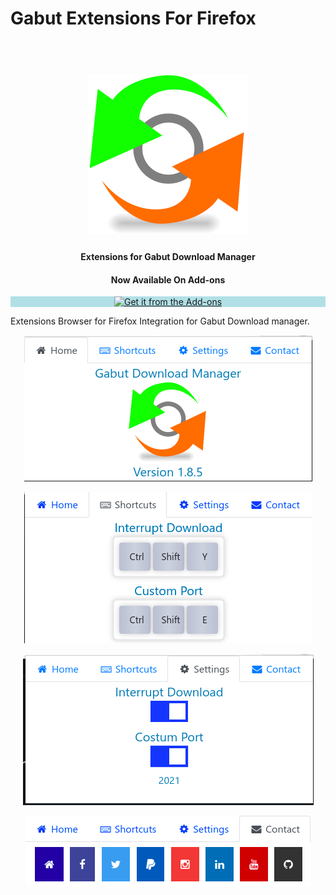 # Gabut Extensions For Firefox

<h1 align="center">
    <br>
    <img src="icons/icon_128.svg" alt="Gabut Extensions">
</h1>
<h4 align="center">Extensions for Gabut Download Manager</h4>
<h4 align="center">Now Available On Add-ons</h4>

<p style="background-color:powderblue;" background-size: 300px 100px align="center">
    <a href="https://addons.mozilla.org/en-US/firefox/addon/gabut-extentions/"><img
            src="https://addons.mozilla.org/static-frontend/c6276b7c0dc392e3ce8668f12e68b83c.svg" alt="Get it from the Add-ons"></a>
</p>

Extensions Browser for Firefox
Integration for Gabut Download manager.

<p align="center">
    <img src="Screenshot0.png" alt="Home">
</p>
<p align="center">
    <img src="Screenshot1.png" alt="Home">
</p>
<p align="center">
    <img src="Screenshot2.png" alt="Home">
</p>
<p align="center">
    <img src="Screenshot3.png" alt="Home">
</p>